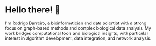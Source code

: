 
# Hello there! 👋

I'm Rodrigo Barreiro, a bioinformatician and data scientist with a strong focus on graph-based methods and complex biological data analysis. My work bridges computational tools and biological insights, with particular interest in algorithm development, data integration, and network analysis.

